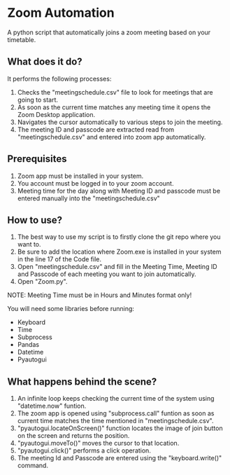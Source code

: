 # Zoom Automation
A python script that automatically joins a zoom meeting based on your timetable.

## What does it do?
It performs the following processes:
1. Checks the "meetingschedule.csv" file to look for meetings that are going to start.
2. As soon as the current time matches any meeting time it opens the Zoom Desktop application.
3. Navigates the cursor automatically to various steps to join the meeting.
4. The meeting ID and passcode are extracted read from "meetingschedule.csv" and entered into zoom app automatically.

## Prerequisites
1. Zoom app must be installed in your system.
2. You account must be logged in to your zoom account.
3. Meeting time for the day along with Meeting ID and passcode must be entered manually into the "meetingschedule.csv"

## How to use?
1. The best way to use my script is to firstly clone the git repo where you want to.
2. Be sure to add the location where Zoom.exe is installed in your system in the line 17 of the Code file.
2. Open "meetingschedule.csv" and fill in the Meeting Time, Meeting ID and Passcode of each meeting you want to join automatically.
3. Open "Zoom.py".

NOTE: Meeting Time must be in Hours and Minutes format only!

You will need some libraries before running:
- Keyboard
- Time
- Subprocess
- Pandas
- Datetime 
- Pyautogui

## What happens behind the scene?
1. An infinite loop keeps checking the current time of the system using "datetime.now" funtion.
2. The zoom app is opened using "subprocess.call" funtion as soon as current time matches the time mentioned in "meetingschedule.csv".
3. "pyautogui.locateOnScreen()" function locates the image of join button on the screen and returns the position.
4. "pyautogui.moveTo()" moves the cursor to that location.
5. "pyautogui.click()" performs a click operation.
6. The meeting Id and Passcode are entered using the "keyboard.write()" command.

